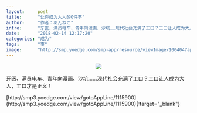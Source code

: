 ```yaml
---
layout:     post
title:      "让你成为大人的O件事"
author:     "作者：あんねこ"
intro:      "牙医、满员电车、青年向漫画、沙坑……现代社会充满了工口？工口让人成为大人，工口才是正义！"
date:       "2018-02-14 12:17:20"
categories: "成为"
tags:       "事"
image:      "http://smp.yoedge.com/smp-app/resource/viewImage/1004047appline.png"
---
```

<div style="text-align: center">
<p><img src="http://smp.yoedge.com/smp-app/resource/viewImage/1004047appline.png"/></p>
</div>
<p class="post-meta">
<span>牙医、满员电车、青年向漫画、沙坑……现代社会充满了工口？工口让人成为大人，工口才是正义！</span>
</p>
[http://smp3.yoedge.com/view/gotoAppLine/1115900](http://smp3.yoedge.com/view/gotoAppLine/1115900){:target="_blank"}


